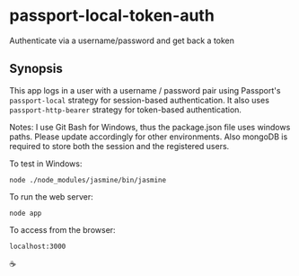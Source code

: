 # passport-local-token-auth

Authenticate via a username/password and get back a token

## Synopsis

This app logs in a user with a username / password pair using Passport's `passport-local` strategy for session-based authentication. It also uses `passport-http-bearer` strategy for token-based authentication.

Notes: I use Git Bash for Windows, thus the package.json file uses windows paths. Please update accordingly for other environments. Also mongoDB is required to store both the session and the registered users.

To test in Windows:

```
node ./node_modules/jasmine/bin/jasmine
```

To run the web server:

```
node app
```

To access from the browser:

```
localhost:3000
```

:coffee:
